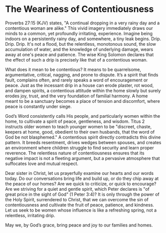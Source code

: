 # The Weariness of Contentiousness

Proverbs 27:15 (KJV) states, "A continual dropping in a very rainy day and a contentious woman are alike." This vivid imagery immediately draws our minds to a common, yet profoundly irritating, experience. Imagine being indoors on a persistently rainy day, and somewhere, a tiny leak begins. Drip. Drip. Drip. It's not a flood, but the relentless, monotonous sound, the slow accumulation of water, and the knowledge of underlying damage, wears away at one's peace and patience. The wise King Solomon declares that the effect of such a drip is precisely like that of a contentious woman.

What does it mean to be contentious? It means to be quarrelsome, argumentative, critical, nagging, and prone to dispute. It’s a spirit that finds fault, complains often, and rarely speaks a word of encouragement or peace. Just as the incessant drip in a house can erode plaster, rot wood, and dampen spirits, a contentious attitude within the home slowly but surely erodes joy, trust, and the very foundation of familial harmony. A home meant to be a sanctuary becomes a place of tension and discomfort, where peace is constantly under siege.

God’s Word consistently calls His people, and particularly women within the home, to cultivate a spirit of peace, gentleness, and wisdom. Titus 2 instructs older women to teach younger women to be "discreet, chaste, keepers at home, good, obedient to their own husbands, that the word of God be not blasphemed." A contentious spirit directly contradicts this divine pattern. It breeds resentment, drives wedges between spouses, and creates an environment where children struggle to find security and learn proper reverence. The relentless nature of contentiousness ensures that its negative impact is not a fleeting argument, but a pervasive atmosphere that suffocates love and mutual respect.

Dear sister in Christ, let us prayerfully examine our hearts and our words today. Do our conversations bring life and build up, or do they chip away at the peace of our homes? Are we quick to criticize, or quick to encourage? Are we striving for a quiet and gentle spirit, which Peter declares is "of great price in the sight of God" (1 Peter 3:4)? It is only through the power of the Holy Spirit, surrendered to Christ, that we can overcome the sin of contentiousness and cultivate the fruit of peace, patience, and kindness. Let us seek to be women whose influence is like a refreshing spring, not a relentless, irritating drip.

May we, by God’s grace, bring peace and joy to our families and homes.